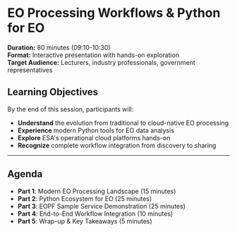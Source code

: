# EO Processing Workflows & Python for EO

**Duration:** 80 minutes (09:10-10:30)  
**Format:** Interactive presentation with hands-on exploration  
**Target Audience:** Lecturers, industry professionals, government representatives

## Learning Objectives

By the end of this session, participants will:
- **Understand** the evolution from traditional to cloud-native EO processing
- **Experience** modern Python tools for EO data analysis
- **Explore** ESA's operational cloud platforms hands-on
- **Recognize** complete workflow integration from discovery to sharing

---

## Agenda

- **Part 1**: Modern EO Processing Landscape (15 minutes)
- **Part 2**: Python Ecosystem for EO (25 minutes)
- **Part 3**: EOPF Sample Service Demonstration (25 minutes)
- **Part 4**: End-to-End Workflow Integration (10 minutes)
- **Part 5**: Wrap-up & Key Takeaways (5 minutes)



